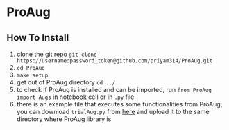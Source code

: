 # ProAug

## How To Install
1. clone the git repo `git clone https://username:password_token@github.com/priyam314/ProAug.git`
2. `cd ProAug`
3. `make setup`
4. get out of ProAug directory `cd ../`
5. to check if ProAug is installed and can be imported, run `from ProAug import Augs`
in notebook cell or in `.py` file
6. there is an example file that executes some functionalities from ProAug, you can download `trialAug.py`
from [here](https://www.sendbig.com/view-files?Id=a3e4b303-4fb2-70ec-e516-779cfaa4851b) and upload it
to the same directory where ProAug library is
